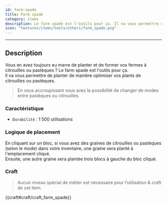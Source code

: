 ```yaml
---
id: farm-spade
title: Farm spade
category: items
description: Le farm spade est l'outils pour ça. Il va vous permettre de planter de manière optimiser vos plants de citrouilles ou pastèques.
icon: "textures/items/tools/others/farm_spade.png"
---
```

___
## Description

Vous en avez toujours eu marre de planter et de former vos fermes à citrouilles ou pastèques ? Le farm spade est l'outils pour ça.  
Il va vous permettre de planter de manière optimiser vos plants de citrouilles ou pastèques.

> En vous accroupissant vous avez la possibilité de changer de modes entre pastèques ou citrouilles.

### Caractéristique

* ``Durabilité`` : 1 500 utilisations

### Logique de placement

En cliquant sur un bloc, si vous avez des graines de citrouilles ou pastèques (selon le mode) dans votre inventaire, une graine sera planté à l'emplacement cliqué.  
Ensuite, une autre graine sera plantée trois blocs à gauche du bloc cliqué.

### Craft

> Aucun niveau spécial de métier est nécessaire pour l’utilisation & craft de cet item.  

{{craft#craft/craft_farm_spade}}
